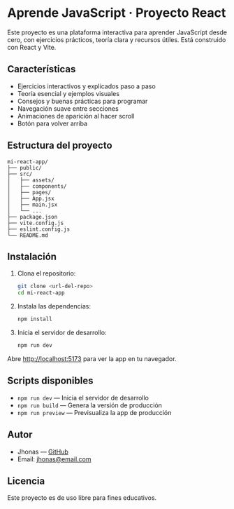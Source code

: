 # Aprende JavaScript · Proyecto React

Este proyecto es una plataforma interactiva para aprender JavaScript desde cero, con ejercicios prácticos, teoría clara y recursos útiles. Está construido con React y Vite.

## Características

- Ejercicios interactivos y explicados paso a paso
- Teoría esencial y ejemplos visuales
- Consejos y buenas prácticas para programar
- Navegación suave entre secciones
- Animaciones de aparición al hacer scroll
- Botón para volver arriba

## Estructura del proyecto

```
mi-react-app/
├── public/
├── src/
│   ├── assets/
│   ├── components/
│   ├── pages/
│   ├── App.jsx
│   ├── main.jsx
│   └── ...
├── package.json
├── vite.config.js
├── eslint.config.js
└── README.md
```

## Instalación

1. Clona el repositorio:
   ```sh
   git clone <url-del-repo>
   cd mi-react-app
   ```
2. Instala las dependencias:
   ```sh
   npm install
   ```
3. Inicia el servidor de desarrollo:
   ```sh
   npm run dev
   ```

Abre [http://localhost:5173](http://localhost:5173) para ver la app en tu navegador.

## Scripts disponibles

- `npm run dev` — Inicia el servidor de desarrollo
- `npm run build` — Genera la versión de producción
- `npm run preview` — Previsualiza la app de producción

## Autor

- Jhonas — [GitHub](https://github.com/jhonasdev)
- Email: jhonas@email.com

## Licencia

Este proyecto es de uso libre para fines educativos.

